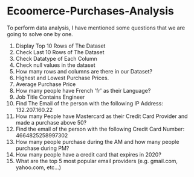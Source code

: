 # Ecoomerce-Purchases-Analysis
To perform data analysis, I have mentioned some questions that we are going to solve one by one. 
1. Display Top 10 Rows of The Dataset 
2. Check Last 10 Rows of The Dataset 
3. Check Datatype of Each Column 
4. Check null values in the dataset 
5. How many rows and columns are there in our Dataset?  
6. Highest and Lowest Purchase Prices. 
7. Average Purchase Price 
8. How many people have French 'fr' as their Language? 
9. Job Title Contains Engineer 
10. Find The Email of the person with the following IP Address: 132.207.160.22 
11. How many People have Mastercard as their Credit Card Provider and made a purchase above 50? 
12. Find the email of the person with the following Credit Card Number: 4664825258997302 
13. How many people purchase during the AM and how many people purchase during PM? 
14. How many people have a credit card that expires in 2020? 
15. What are the top 5 most popular email providers (e.g. gmail.com, yahoo.com, etc...) 
